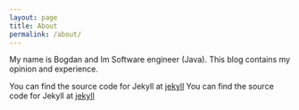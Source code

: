 ```yaml
---
layout: page
title: About
permalink: /about/
---
```


My name is Bogdan and Im Software engineer (Java).
This blog contains my opinion and experience.

You can find the source code for Jekyll at <data data-icon="ei-sc-github"></data>  [jekyll](https://github.com/jekyll/jekyll)
You can find the source code for Jekyll at <data data-icon="ei-sc-instagram-icon"></data>  [jekyll](https://github.com/jekyll/jekyll)
